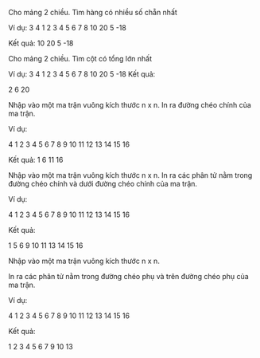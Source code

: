 Cho mảng 2 chiều.
Tìm hàng có nhiều số chẵn nhất

Ví dụ:
3 4
1 2 3 4
5 6 7 8
10 20 5 -18

Kết quả:
10 20 5 -18


Cho mảng 2 chiều.
Tìm cột có tổng lớn nhất

Ví dụ:
3 4
1 2 3 4
5 6 7 8
10 20 5 -18
Kết quả:

2
6 
20

Nhập vào một ma trận vuông kích thước n x n. 
In ra đường chéo chính của ma trận.

Ví dụ:

4
1 2 3 4
5 6 7 8
9 10 11 12
13 14 15 16

Kết quả:
1 6 11 16


Nhập vào một ma trận vuông kích thước n x n. 
In ra các phân tử nằm trong đường chéo chính và dưới đường chéo chính của ma trận.

Ví dụ:

4
1 2 3 4
5 6 7 8
9 10 11 12
13 14 15 16

Kết quả:

1
5 6
9 10 11
13 14 15 16


Nhập vào một ma trận vuông kích thước n x n.

In ra các phân tử nằm trong đường chéo phụ và trên đường chéo phụ của ma trận.

Ví dụ:

4
1 2 3 4
5 6 7 8
9 10 11 12
13 14 15 16

Kết quả:

1 2 3 4
5 6 7
9 10
13
